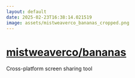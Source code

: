 ```yaml
---
layout: default
date: 2025-02-23T16:38:14.021519
image: assets/mistweaverco_bananas_cropped.png
---
```


# [mistweaverco/bananas](https://github.com/mistweaverco/bananas)

Cross-platform screen sharing tool
